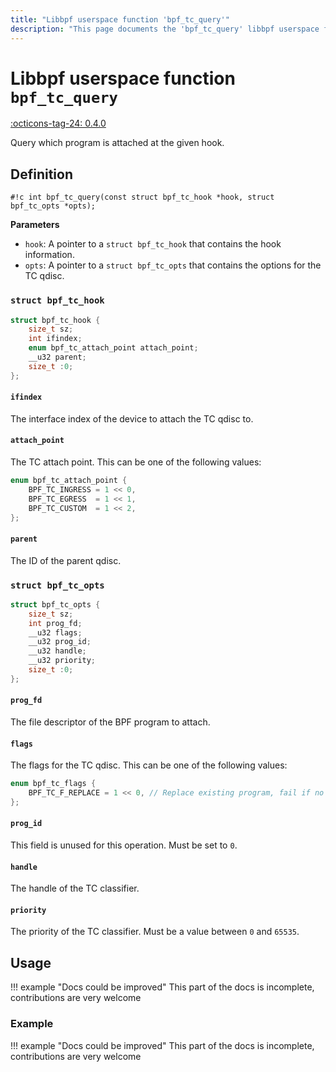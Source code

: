 ```yaml
---
title: "Libbpf userspace function 'bpf_tc_query'"
description: "This page documents the 'bpf_tc_query' libbpf userspace function, including its definition, usage, and examples."
---
```

# Libbpf userspace function `bpf_tc_query`

<!-- [LIBBPF_TAG] -->
[:octicons-tag-24: 0.4.0](https://github.com/libbpf/libbpf/releases/tag/v0.4.0)
<!-- [/LIBBPF_TAG] -->

Query which program is attached at the given hook.

## Definition

`#!c int bpf_tc_query(const struct bpf_tc_hook *hook, struct bpf_tc_opts *opts);`

**Parameters**

- `hook`: A pointer to a `struct bpf_tc_hook` that contains the hook information.
- `opts`: A pointer to a `struct bpf_tc_opts` that contains the options for the TC qdisc.

### `struct bpf_tc_hook`

```c
struct bpf_tc_hook {
	size_t sz;
	int ifindex;
	enum bpf_tc_attach_point attach_point;
	__u32 parent;
	size_t :0;
};
```

#### `ifindex`

The interface index of the device to attach the TC qdisc to.

#### `attach_point`

The TC attach point. This can be one of the following values:

```c
enum bpf_tc_attach_point {
	BPF_TC_INGRESS = 1 << 0,
	BPF_TC_EGRESS  = 1 << 1,
	BPF_TC_CUSTOM  = 1 << 2,
};
```

#### `parent`

The ID of the parent qdisc.

### `struct bpf_tc_opts`

```c
struct bpf_tc_opts {
	size_t sz;
	int prog_fd;
	__u32 flags;
	__u32 prog_id;
	__u32 handle;
	__u32 priority;
	size_t :0;
};
```

#### `prog_fd`

The file descriptor of the BPF program to attach.

#### `flags`

The flags for the TC qdisc. This can be one of the following values:

```c
enum bpf_tc_flags {
	BPF_TC_F_REPLACE = 1 << 0, // Replace existing program, fail if no program is attached
};
```

#### `prog_id`

This field is unused for this operation. Must be set to `0`.

#### `handle`

The handle of the TC classifier.

#### `priority`

The priority of the TC classifier. Must be a value between `0` and `65535`.

## Usage

!!! example "Docs could be improved"
    This part of the docs is incomplete, contributions are very welcome

### Example

!!! example "Docs could be improved"
    This part of the docs is incomplete, contributions are very welcome
